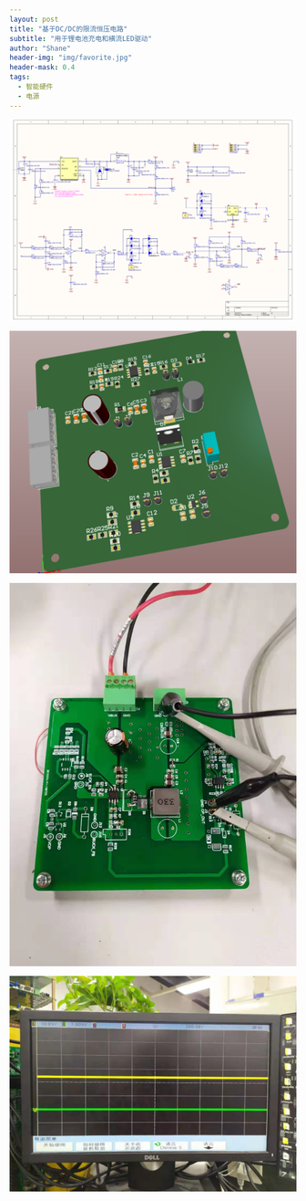 ```yaml
---
layout: post
title: "基于DC/DC的限流恒压电路"
subtitle: "用于锂电池充电和横流LED驱动"
author: "Shane"
header-img: "img/favorite.jpg"
header-mask: 0.4
tags:
  - 智能硬件
  - 电源
---
```


![](/img/in-post/20190727/1.png)

![](/img/in-post/20190727/2.png)

![](/img/in-post/20190727/3.jpg)

![](/img/in-post/20190727/4.jpg)